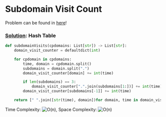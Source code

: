 # Subdomain Visit Count

Problem can be found in [here](https://leetcode.com/problems/subdomain-visit-count/)!

### [Solution](/Hash%20Table/811-SubdomainVisitCount/solution.py): Hash Table

```python
def subdomainVisits(cpdomains: List[str]) -> List[str]:
    domain_visit_counter = defaultdict(int)

    for cpdomain in cpdomains:
        time, domain = cpdomain.split()
        subdomains = domain.split(".")
        domain_visit_counter[domain] += int(time)

        if len(subdomains) == 3:
            domain_visit_counter[".".join(subdomains[1:])] += int(time)
        domain_visit_counter[subdomains[-1]] += int(time)

    return [" ".join([str(time), domain])for domain, time in domain_visit_counter.items()]
```

Time Complexity: ![O(n)](<https://latex.codecogs.com/svg.image?\inline&space;O(n)>), Space Complexity: ![O(n)](<https://latex.codecogs.com/svg.image?\inline&space;O(n)>)
